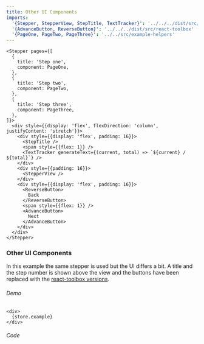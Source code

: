 ```yaml
---
title: Other UI Components
imports:
  '{Stepper, StepperView, StepTitle, TextTracker}': '../../../dist/src/index'
  '{AdvanceButton, ReverseButton}': '../../../dist/src/react-toolbox'
  '{PageOne, PageTwo, PageThree}': '../../src/example-helpers'
---
```

```store example
<Stepper pages={[
  {
    title: 'Step one',
    component: PageOne,
  },
  {
    title: 'Step two',
    component: PageTwo,
  },
  {
    title: 'Step three',
    component: PageThree,
  },
]}>
  <div style={{display: 'flex', flexDirection: 'column', justifyContent: 'stretch'}}>
    <div style={{display: 'flex', padding: 16}}>
      <StepTitle />
      <span style={{flex: 1}} />
      <TextTracker generateText={(current, total) => `${current} / ${total}`} />
    </div>
    <div style={{padding: 16}}>
      <StepperView />
    </div>
    <div style={{display: 'flex', padding: 16}}>
      <ReverseButton>
        Back
      </ReverseButton>
      <span style={{flex: 1}} />
      <AdvanceButton>
        Next
      </AdvanceButton>
    </div>
  </div>
</Stepper>
```
### Other UI Components
In this example the same stepper is used but the UI differs a bit.
A title and the step number is shown above the view and the buttons have been
replaced with the [react-toolbox versions](/#/docs/dist/src/react-toolbox/buttons.js).
 
###### Demo
```render
<div>
  {store.example}
</div>
```

###### Code
```stored example jsx
```
